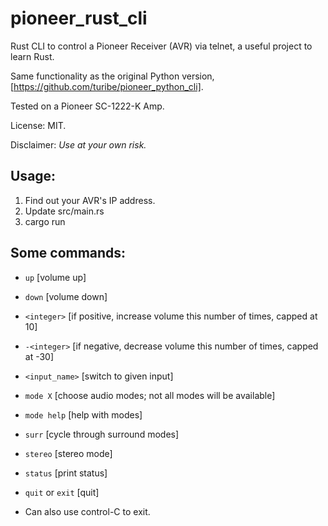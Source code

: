 # pioneer_rust_cli

Rust CLI to control a Pioneer Receiver (AVR) via telnet,
a useful project to learn Rust.

Same functionality as the original Python version, [https://github.com/turibe/pioneer_python_cli].

Tested on a Pioneer SC-1222-K Amp.

License: MIT.

Disclaimer: *Use at your own risk.*

## Usage:

1. Find out your AVR's IP address.
2. Update src/main.rs
3. cargo run

## Some commands:

- `up`              [volume up]
- `down`            [volume down]
- `<integer>`       [if positive, increase volume this number of times, capped at 10]
- `-<integer>`      [if negative, decrease volume this number of times, capped at -30]

- `<input_name>`    [switch to given input]

- `mode X`          [choose audio modes; not all modes will be available]
- `mode help`       [help with modes]
- `surr`            [cycle through surround modes]
- `stereo`          [stereo mode]
- `status`          [print status]
- `quit` or `exit`  [quit]

- Can also use control-C to exit.

